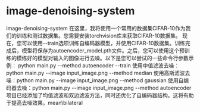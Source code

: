 # image-denoising-system
image-denoising-system
在这里，我将使用一个常用的数据集CIFAR-10作为我们的训练和测试数据集。您需要安装torchvision库来获取CIFAR-10数据集。
现在，您可以使用--train选项训练自编码器模型，并使用CIFAR-10数据集。训练完成后，模型将保存为autoencoder_model.pth文件。之后，您可以使用这个预训练的模练好的模型对输入的图像进行去噪。以下是您可以尝试的一些命令行参数示例：
python main.py --method autoencoder --train
使用中值滤波去噪：python main.py --image input_image.png --method median
使用高斯滤波去噪：python main.py --image input_image.png --method gaussian
使用自编码器去噪：python main.py --image input_image.png --method autoencoder
项目已经添加了均值滤波和双边滤波方法，同时还优化了自编码器结构。这将有助于提高去噪效果。mean\bilateral
